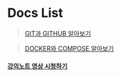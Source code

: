 # Docs List

> [GIT과 GITHUB 알아보기](./git)

> [DOCKER와 COMPOSE 알아보기](./docker)

#### [강의노트 영상 시청하기](https://www.youtube.com/@shellfolder-study/streams)
